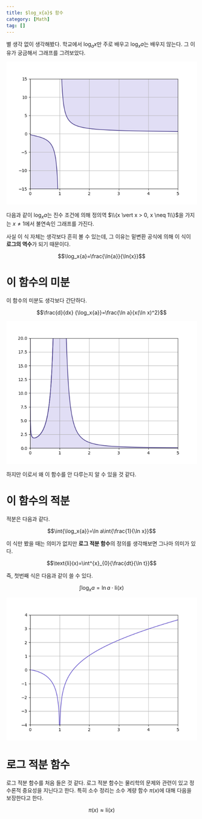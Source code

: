 ```yaml
---
title: $log_x{a}$ 함수
category: [Math]
tag: []
---
```


별 생각 없이 생각해봤다.
학교에서 $\log_a{x}$만 주로 배우고 $\log_x{a}$는 배우지 않는다. 그 이유가 궁금해서 그래프를 그려보았다.

![log_x e graph](/assets/img/2021-03-13-log_x_a-fig1.png)


다음과 같이 $\log_x{a}$는 진수 조건에 의해 정의역 $\\{x \vert x > 0, x \neq 1\\}$을 가지는 $x\neq 1$에서 불연속인 그래프를 가진다.

사실 이 식 자체는 생각보다 흔히 볼 수 있는데, 그 이유는 밑변환 공식에 의해 이 식이 **로그의 역수**가 되기 때문이다.

$$\log_x{a}=\frac{\ln{a}}{\ln{x}}$$

# 이 함수의 미분

이 함수의 미분도 생각보다 간단하다.

$$\frac{d}{dx} {\log_x{a}}=\frac{\ln a}{x(\ln x)^2}$$

![d/dx log_x e graph](/assets/img/2021-03-13-log_x_a-fig2.png)

하지만 이로서 왜 이 함수를 안 다루는지 알 수 있을 것 같다.

# 이 함수의 적분

적분은 다음과 같다.

$$\int{\log_x{a}}=\ln a\int{\frac{1}{\ln x}}$$

이 식만 봤을 때는 의미가 없지만 **로그 적분 함수**의 정의를 생각해보면 그나마 의미가 있다.

$$\text{li}(x)=\int^{x}_{0}{\frac{dt}{\ln t}}$$

즉, 첫번째 식은 다음과 같이 쓸 수 있다.

$$\int{\log_x{a}}=\ln a \cdot \text{li}(x)$$

![d/dx log_x e graph](/assets/img/2021-03-13-log_x_a-fig3.png)

# 로그 적분 함수

로그 적분 함수를 처음 들은 것 같다. 로그 적분 함수는 물리학의 문제와 관련이 있고 정수론적 중요성을 지닌다고 한다. 특히 소수 정리는 소수 계량 함수 $\pi(x)$에 대해 다음을 보장한다고 한다.

$$\pi(x) \approx \text{li}(x)$$
